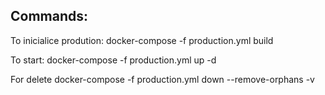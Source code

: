 ## Commands:

To inicialice prodution:
docker-compose -f production.yml build

To start:
docker-compose -f production.yml up -d

For delete
docker-compose -f production.yml down --remove-orphans -v
